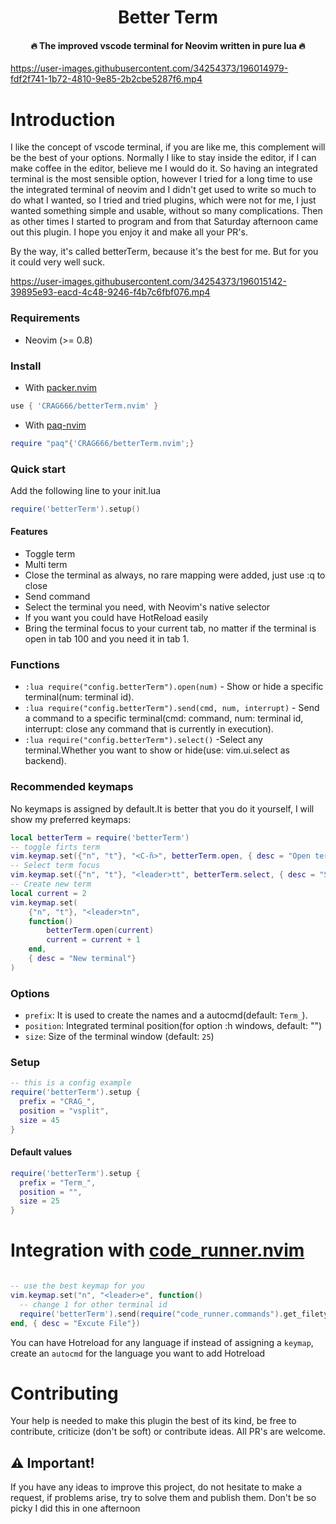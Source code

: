 <h1 align='center'>Better Term</h1>

<h4 align='center'>🔥 The improved vscode terminal for Neovim written in pure lua 🔥</h4>

https://user-images.githubusercontent.com/34254373/196014979-fdf2f741-1b72-4810-9e85-2b2cbe5287f6.mp4


# Introduction
I like the concept of vscode terminal, if you are like me, this complement will be the best of your options.
Normally I like to stay inside the editor, if I can make coffee in the editor, believe me I would do it. So having an integrated terminal is the most sensible option, however I tried for a long time to use the integrated terminal of neovim and I didn't get used to write so much to do what I wanted, so I tried and tried plugins, which were not for me, I just wanted something simple and usable, without so many complications. Then as other times I started to program and from that Saturday afternoon came out this plugin. I hope you enjoy it and make all your PR's.

By the way, it's called betterTerm, because it's the best for me. But for you it could very well suck.


https://user-images.githubusercontent.com/34254373/196015142-39895e93-eacd-4c48-9246-f4b7c6fbf076.mp4


### Requirements

- Neovim (>= 0.8)

### Install

- With [packer.nvim](https://github.com/wbthomason/packer.nvim)

```lua
use { 'CRAG666/betterTerm.nvim' }
```

- With [paq-nvim](https://github.com/savq/paq-nvim)

```lua
require "paq"{'CRAG666/betterTerm.nvim';}
```

### Quick start

Add the following line to your init.lua

```lua
require('betterTerm').setup()
```

#### Features

- Toggle term
- Multi term
- Close the terminal as always, no rare mapping were added, just use :q to close
- Send command
- Select the terminal you need, with Neovim's native selector
- If you want you could have HotReload easily
- Bring the terminal focus to your current tab, no matter if the terminal is open in tab 100 and you need it in tab 1.

### Functions


- `:lua require("config.betterTerm").open(num)` - Show or hide a specific terminal(num: terminal id).
- `:lua require("config.betterTerm").send(cmd, num, interrupt)` - Send a command to a specific terminal(cmd: command, num: terminal id, interrupt: close any command that is currently in execution).
- `:lua require("config.betterTerm").select()` -Select any terminal.Whether you want to show or hide(use: vim.ui.select as backend).

### Recommended keymaps

No keymaps is assigned by default.It is better that you do it yourself, I will show my preferred keymaps:
```lua
local betterTerm = require('betterTerm')
-- toggle firts term
vim.keymap.set({"n", "t"}, "<C-ñ>", betterTerm.open, { desc = "Open terminal"})
-- Select term focus
vim.keymap.set({"n", "t"}, "<leader>tt", betterTerm.select, { desc = "Select terminal"})
-- Create new term
local current = 2
vim.keymap.set(
    {"n", "t"}, "<leader>tn",
    function()
        betterTerm.open(current)
        current = current + 1
    end,
    { desc = "New terminal"}
)
```

### Options

- `prefix`: It is used to create the names and a autocmd(default: `Term_`).
- `position`: Integrated terminal position(for option :h windows, default: "")
- `size`: Size of the terminal window (default: `25`)

### Setup

```lua
-- this is a config example
require('betterTerm').setup {
  prefix = "CRAG_",
  position = "vsplit",
  size = 45
}
```

#### Default values

```lua
require('betterTerm').setup {
  prefix = "Term_",
  position = "",
  size = 25
}
```

# Integration with [code_runner.nvim](https://github.com/CRAG666/code_runner.nvim)

```lua

-- use the best keymap for you
vim.keymap.set("n", "<leader>e", function()
  -- change 1 for other terminal id
  require('betterTerm').send(require("code_runner.commands").get_filetype_command(), 1, true)
end, { desc = "Excute File"})
```
You can have Hotreload for any language if instead of assigning a `keymap`, create an `autocmd` for the language you want to add Hotreload

# Contributing

Your help is needed to make this plugin the best of its kind, be free to contribute, criticize (don't be soft) or contribute ideas. All PR's are welcome.

## :warning: Important!

If you have any ideas to improve this project, do not hesitate to make a request, if problems arise, try to solve them and publish them. Don't be so picky I did this in one afternoon
